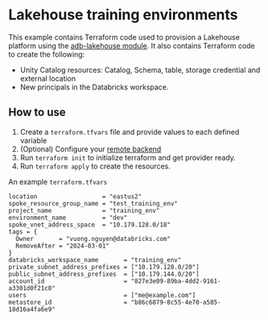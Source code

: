 # Lakehouse training environments

This example contains Terraform code used to provision a Lakehouse platform using the [adb-lakehouse module](https://github.com/databricks/terraform-databricks-examples/tree/main/modules/adb-lakehouse).
It also contains Terraform code to create the following:

* Unity Catalog resources: Catalog, Schema, table, storage credential and external location
* New principals in the Databricks workspace.

## How to use

1. Create a `terraform.tfvars` file and provide values to each defined variable
2. (Optional) Configure your [remote backend](https://developer.hashicorp.com/terraform/language/settings/backends/azurerm)
3. Run `terraform init` to initialize terraform and get provider ready.
4. Run `terraform apply` to create the resources.

An example `terraform.tfvars`

```hcl
location                  = "eastus2"
spoke_resource_group_name = "test_training_env"
project_name              = "training_env"
environment_name          = "dev"
spoke_vnet_address_space  = "10.179.128.0/18"
tags = {
  Owner       = "vuong.nguyen@databricks.com"
  RemoveAfter = "2024-03-01"
}
databricks_workspace_name       = "training_env"
private_subnet_address_prefixes = ["10.179.128.0/20"]
public_subnet_address_prefixes  = ["10.179.144.0/20"]
account_id                      = "827e3e09-89ba-4dd2-9161-a3301d0f21c0"
users                           = ["me@example.com"]
metastore_id                    = "b86c6879-8c55-4e70-a585-18d16a4fa6e9"
```
